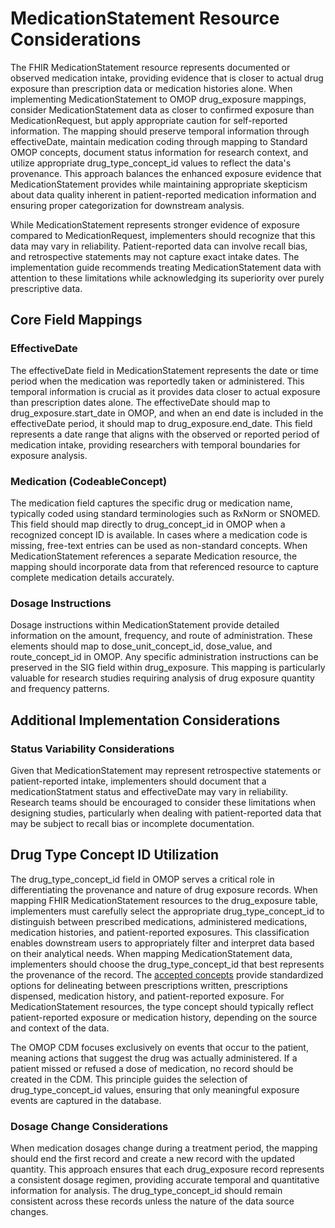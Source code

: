 # MedicationStatement Resource Considerations
The FHIR MedicationStatement resource represents documented or observed medication intake, providing evidence that is closer to actual drug exposure than prescription data or medication histories alone. When implementing MedicationStatement to OMOP drug_exposure mappings, consider MedicationStatement data as closer to confirmed exposure than MedicationRequest, but apply appropriate caution for self-reported information. The mapping should preserve temporal information through effectiveDate, maintain medication coding through mapping to Standard OMOP concepts, document status information for research context, and utilize appropriate drug_type_concept_id values to reflect the data's provenance. This approach balances the enhanced exposure evidence that MedicationStatement provides while maintaining appropriate skepticism about data quality inherent in patient-reported medication information and ensuring proper categorization for downstream analysis.

While MedicationStatement represents stronger evidence of exposure compared to MedicationRequest, implementers should recognize that this data may vary in reliability. Patient-reported data can involve recall bias, and retrospective statements may not capture exact intake dates. The implementation guide recommends treating MedicationStatement data with attention to these limitations while acknowledging its superiority over purely prescriptive data.

## Core Field Mappings
### EffectiveDate
The effectiveDate field in MedicationStatement represents the date or time period when the medication was reportedly taken or administered. This temporal information is crucial as it provides data closer to actual exposure than prescription dates alone. The effectiveDate should map to drug_exposure.start_date in OMOP, and when an end date is included in the effectiveDate period, it should map to drug_exposure.end_date. This field represents a date range that aligns with the observed or reported period of medication intake, providing researchers with temporal boundaries for exposure analysis.

### Medication (CodeableConcept)
The medication field captures the specific drug or medication name, typically coded using standard terminologies such as RxNorm or SNOMED. This field should map directly to drug_concept_id in OMOP when a recognized concept ID is available. In cases where a medication code is missing, free-text entries can be used as non-standard concepts. When MedicationStatement references a separate Medication resource, the mapping should incorporate data from that referenced resource to capture complete medication details accurately.

### Dosage Instructions
Dosage instructions within MedicationStatement provide detailed information on the amount, frequency, and route of administration. These elements should map to dose_unit_concept_id, dose_value, and route_concept_id in OMOP. Any specific administration instructions can be preserved in the SIG field within drug_exposure. This mapping is particularly valuable for research studies requiring analysis of drug exposure quantity and frequency patterns.

## Additional Implementation Considerations
### Status Variability Considerations
Given that MedicationStatement may represent retrospective statements or patient-reported intake, implementers should document that a medicationStatment status and effectiveDate may vary in reliability. Research teams should be encouraged to consider these limitations when designing studies, particularly when dealing with patient-reported data that may be subject to recall bias or incomplete documentation.

## Drug Type Concept ID Utilization
The drug_type_concept_id field in OMOP serves a critical role in differentiating the provenance and nature of drug exposure records. When mapping FHIR MedicationStatement resources to the drug_exposure table, implementers must carefully select the appropriate drug_type_concept_id to distinguish between prescribed medications, administered medications, medication histories, and patient-reported exposures. This classification enables downstream users to appropriately filter and interpret data based on their analytical needs. When mapping MedicationStatement data, implementers should choose the drug_type_concept_id that best represents the provenance of the record. The [accepted concepts](https://athena.ohdsi.org/search-terms/terms?domain=Type+Concept&standardConcept=Standard&page=1&pageSize=15&query=) provide standardized options for delineating between prescriptions written, prescriptions dispensed, medication history, and patient-reported exposure. For MedicationStatement resources, the type concept should typically reflect patient-reported exposure or medication history, depending on the source and context of the data.

The OMOP CDM focuses exclusively on events that occur to the patient, meaning actions that suggest the drug was actually administered. If a patient missed or refused a dose of medication, no record should be created in the CDM. This principle guides the selection of drug_type_concept_id values, ensuring that only meaningful exposure events are captured in the database.

### Dosage Change Considerations
When medication dosages change during a treatment period, the mapping should end the first record and create a new record with the updated quantity. This approach ensures that each drug_exposure record represents a consistent dosage regimen, providing accurate temporal and quantitative information for analysis. The drug_type_concept_id should remain consistent across these records unless the nature of the data source changes.

